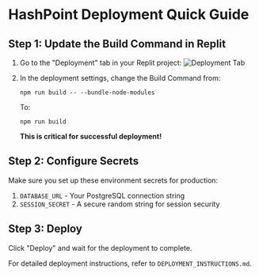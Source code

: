 # HashPoint Deployment Quick Guide

## Step 1: Update the Build Command in Replit

1. Go to the "Deployment" tab in your Replit project:
   ![Deployment Tab](https://replit.dev-docs.com/images/deploy/deployment_settings.jpg)

2. In the deployment settings, change the Build Command from:  
   ```
   npm run build -- --bundle-node-modules
   ```
   To:
   ```
   npm run build
   ```

   **This is critical for successful deployment!**

## Step 2: Configure Secrets

Make sure you set up these environment secrets for production:

1. `DATABASE_URL` - Your PostgreSQL connection string
2. `SESSION_SECRET` - A secure random string for session security

## Step 3: Deploy

Click "Deploy" and wait for the deployment to complete.

For detailed deployment instructions, refer to `DEPLOYMENT_INSTRUCTIONS.md`.